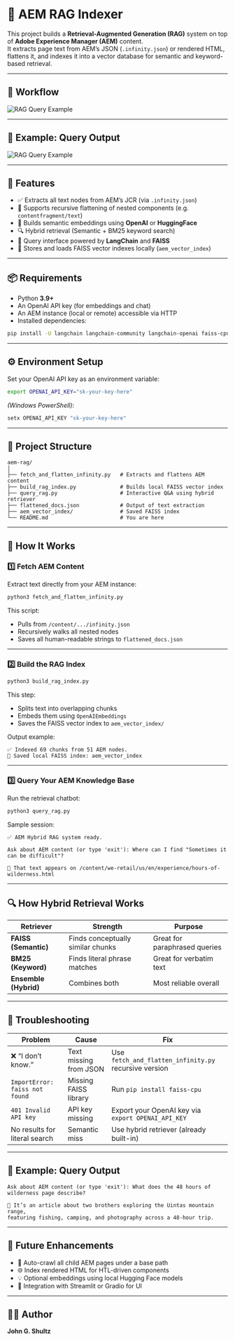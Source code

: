 # 🧠 AEM RAG Indexer

This project builds a **Retrieval-Augmented Generation (RAG)** system on top of **Adobe Experience Manager (AEM)** content.  
It extracts page text from AEM’s JSON (`.infinity.json`) or rendered HTML, flattens it, and indexes it into a vector database for semantic and keyword-based retrieval.

---

## 🧪 Workflow

![RAG Query Example](https://github.com/boobootoo2/aem-rag/blob/main/aem-rag-workflow.png?raw=true)


---

## 🧪 Example: Query Output

![RAG Query Example](https://github.com/boobootoo2/aem-rag/blob/main/rag-query-example.png?raw=true)

---

## 🚀 Features

- ✅ Extracts all text nodes from AEM’s JCR (via `.infinity.json`)
- 🧩 Supports recursive flattening of nested components (e.g. `contentfragment/text`)
- 🧠 Builds semantic embeddings using **OpenAI** or **HuggingFace**
- 🔍 Hybrid retrieval (Semantic + BM25 keyword search)
- 💬 Query interface powered by **LangChain** and **FAISS**
- 💾 Stores and loads FAISS vector indexes locally (`aem_vector_index`)

---

## 📦 Requirements

- Python **3.9+**
- An OpenAI API key (for embeddings and chat)
- An AEM instance (local or remote) accessible via HTTP
- Installed dependencies:

```bash
pip install -U langchain langchain-community langchain-openai faiss-cpu rank-bm25 requests beautifulsoup4
```

---

## ⚙️ Environment Setup

Set your OpenAI API key as an environment variable:

```bash
export OPENAI_API_KEY="sk-your-key-here"
```

*(Windows PowerShell)*:
```powershell
setx OPENAI_API_KEY "sk-your-key-here"
```

---

## 🧩 Project Structure

```
aem-rag/
│
├── fetch_and_flatten_infinity.py   # Extracts and flattens AEM content
├── build_rag_index.py              # Builds local FAISS vector index
├── query_rag.py                    # Interactive Q&A using hybrid retriever
├── flattened_docs.json             # Output of text extraction
├── aem_vector_index/               # Saved FAISS index
└── README.md                       # You are here
```

---

## 🧠 How It Works

### 1️⃣ Fetch AEM Content
Extract text directly from your AEM instance:

```bash
python3 fetch_and_flatten_infinity.py
```

This script:
- Pulls from `/content/.../infinity.json`
- Recursively walks all nested nodes
- Saves all human-readable strings to `flattened_docs.json`

---

### 2️⃣ Build the RAG Index

```bash
python3 build_rag_index.py
```

This step:
- Splits text into overlapping chunks
- Embeds them using `OpenAIEmbeddings`
- Saves the FAISS vector index to `aem_vector_index/`

Output example:
```
✅ Indexed 69 chunks from 51 AEM nodes.
💾 Saved local FAISS index: aem_vector_index
```

---

### 3️⃣ Query Your AEM Knowledge Base

Run the retrieval chatbot:
```bash
python3 query_rag.py
```

Sample session:
```
✅ AEM Hybrid RAG system ready.

Ask about AEM content (or type 'exit'): Where can I find "Sometimes it can be difficult"?

🧠 That text appears on /content/we-retail/us/en/experience/hours-of-wilderness.html
```

---

## 🔍 How Hybrid Retrieval Works

| Retriever | Strength | Purpose |
|------------|-----------|----------|
| **FAISS (Semantic)** | Finds conceptually similar chunks | Great for paraphrased queries |
| **BM25 (Keyword)** | Finds literal phrase matches | Great for verbatim text |
| **Ensemble (Hybrid)** | Combines both | Most reliable overall |

---

## 🧰 Troubleshooting

| Problem | Cause | Fix |
|----------|--------|-----|
| ❌ “I don’t know.” | Text missing from JSON | Use `fetch_and_flatten_infinity.py` recursive version |
| `ImportError: faiss not found` | Missing FAISS library | Run `pip install faiss-cpu` |
| `401 Invalid API key` | API key missing | Export your OpenAI key via `export OPENAI_API_KEY` |
| No results for literal search | Semantic miss | Use hybrid retriever (already built-in) |

---

## 🧪 Example: Query Output

```
Ask about AEM content (or type 'exit'): What does the 48 hours of wilderness page describe?

🧠 It’s an article about two brothers exploring the Uintas mountain range,
featuring fishing, camping, and photography across a 48-hour trip.
```

---

## 🧭 Future Enhancements

- 🔄 Auto-crawl all child AEM pages under a base path
- 🌐 Index rendered HTML for HTL-driven components
- 💡 Optional embeddings using local Hugging Face models
- 🧰 Integration with Streamlit or Gradio for UI

---

## 🧑‍💻 Author

**John G. Shultz**  
